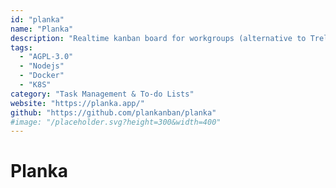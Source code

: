 ```yaml
---
id: "planka"
name: "Planka"
description: "Realtime kanban board for workgroups (alternative to Trello)."
tags:
  - "AGPL-3.0"
  - "Nodejs"
  - "Docker"
  - "K8S"
category: "Task Management & To-do Lists"
website: "https://planka.app/"
github: "https://github.com/plankanban/planka"
#image: "/placeholder.svg?height=300&width=400"
---
```


# Planka

